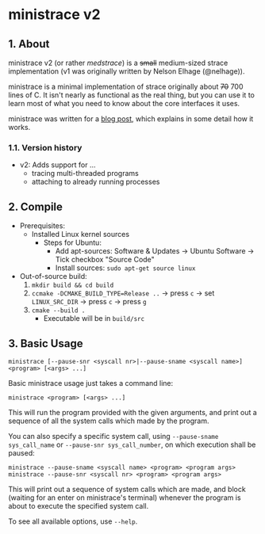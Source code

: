 # ministrace v2

## 1. About
ministrace v2 (or rather *medstrace*) is a ~~small~~ medium-sized strace implementation (v1 was originally written by Nelson Elhage
(@nelhage)).

ministrace is a minimal implementation of strace originally about ~~70~~ 700
lines of C. It isn't nearly as functional as the real thing, but you
can use it to learn most of what you need to know about the core
interfaces it uses.

ministrace was written for a [blog post][1], which explains in some
detail how it works.

[1]: http://blog.nelhage.com/2010/08/write-yourself-an-strace-in-70-lines-of-code/

### 1.1. Version history 
* v2: Adds support for &mldr;
  * tracing multi-threaded programs
  * attaching to already running processes


## 2. Compile
* Prerequisites:
  * Installed Linux kernel sources
    * Steps for Ubuntu:
      * Add apt-sources: Software & Updates &rarr; Ubuntu Software &rarr; Tick checkbox "Source Code"
      * Install sources: `sudo apt-get source linux`
* Out-of-source build:
  1. `mkdir build && cd build`
  2. `ccmake -DCMAKE_BUILD_TYPE=Release ..` &rarr; press `c` &rarr; set `LINUX_SRC_DIR` &rarr; press `c` &rarr; press `g`
  3. `cmake --build .`
      * Executable will be in `build/src`

## 3. Basic Usage
```ministrace [--pause-snr <syscall nr>|--pause-sname <syscall name>] <program> [<args> ...]```

Basic ministrace usage just takes a command line:

```ministrace <program> [<args> ...]```

This will run the program provided with the given arguments, and print
out a sequence of all the system calls which made by the program.

You can also specify a specific system call, using `--pause-sname sys_call_name`
or `--pause-snr sys_call_number`, on which execution shall be paused:

```
ministrace --pause-sname <syscall name> <program> <program args>
ministrace --pause-snr <syscall nr> <program> <program args>
```

This will print out a sequence of system calls which are made, and
block (waiting for an enter on ministrace's terminal) whenever the
program is about to execute the specified system call.

To see all available options, use `--help`.
